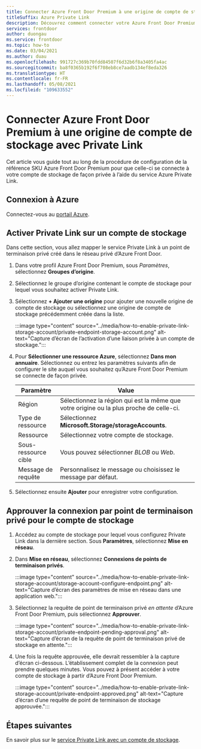 ```yaml
---
title: Connecter Azure Front Door Premium à une origine de compte de stockage avec Private Link
titleSuffix: Azure Private Link
description: Découvrez comment connecter votre Azure Front Door Premium à un compte de stockage de façon privée.
services: frontdoor
author: duongau
ms.service: frontdoor
ms.topic: how-to
ms.date: 03/04/2021
ms.author: duau
ms.openlocfilehash: 991727c369b70fdd84507f6d32b6f8a3405fa4ac
ms.sourcegitcommit: ba8f0365b192f6f708eb8ce7aadb134ef8eda326
ms.translationtype: HT
ms.contentlocale: fr-FR
ms.lasthandoff: 05/08/2021
ms.locfileid: "109633552"
---
```

# <a name="connect-azure-front-door-premium-to-a-storage-account-origin-with-private-link"></a>Connecter Azure Front Door Premium à une origine de compte de stockage avec Private Link

Cet article vous guide tout au long de la procédure de configuration de la référence SKU Azure Front Door Premium pour que celle-ci se connecte à votre compte de stockage de façon privée à l’aide du service Azure Private Link.

## <a name="sign-in-to-azure"></a>Connexion à Azure

Connectez-vous au [portail Azure](https://portal.azure.com).

## <a name="enable-private-link-to-a-storage-account"></a>Activer Private Link sur un compte de stockage
 
Dans cette section, vous allez mapper le service Private Link à un point de terminaison privé créé dans le réseau privé d’Azure Front Door. 

1. Dans votre profil Azure Front Door Premium, sous *Paramètres*, sélectionnez **Groupes d’origine**.

1. Sélectionnez le groupe d’origine contenant le compte de stockage pour lequel vous souhaitez activer Private Link.

1. Sélectionnez **+ Ajouter une origine** pour ajouter une nouvelle origine de compte de stockage ou sélectionnez une origine de compte de stockage précédemment créée dans la liste.

    :::image type="content" source="../media/how-to-enable-private-link-storage-account/private-endpoint-storage-account.png" alt-text="Capture d’écran de l’activation d’une liaison privée à un compte de stockage.":::

1. Pour **Sélectionner une ressource Azure**, sélectionnez **Dans mon annuaire**. Sélectionnez ou entrez les paramètres suivants afin de configurer le site auquel vous souhaitez qu’Azure Front Door Premium se connecte de façon privée.

    | Paramètre | Value |
    | ------- | ----- |
    | Région | Sélectionnez la région qui est la même que votre origine ou la plus proche de celle-ci. |
    | Type de ressource | Sélectionnez **Microsoft.Storage/storageAccounts**. |
    | Ressource | Sélectionnez votre compte de stockage. |
    | Sous-ressource cible | Vous pouvez sélectionner *BLOB* ou *Web*. |
    | Message de requête | Personnalisez le message ou choisissez le message par défaut. |

1. Sélectionnez ensuite **Ajouter** pour enregistrer votre configuration.

## <a name="approve-private-endpoint-connection-from-the-storage-account"></a>Approuver la connexion par point de terminaison privé pour le compte de stockage

1. Accédez au compte de stockage pour lequel vous configurez Private Link dans la dernière section. Sous **Paramètres**, sélectionnez **Mise en réseau**.

1. Dans **Mise en réseau**, sélectionnez **Connexions de points de terminaison privés**. 

    :::image type="content" source="../media/how-to-enable-private-link-storage-account/storage-account-configure-endpoint.png" alt-text="Capture d’écran des paramètres de mise en réseau dans une application web.":::

1. Sélectionnez la requête de point de terminaison privé *en attente* d’Azure Front Door Premium, puis sélectionnez **Approuver**.

    :::image type="content" source="../media/how-to-enable-private-link-storage-account/private-endpoint-pending-approval.png" alt-text="Capture d’écran de la requête de point de terminaison privé de stockage en attente.":::

1. Une fois la requête approuvée, elle devrait ressembler à la capture d’écran ci-dessous. L’établissement complet de la connexion peut prendre quelques minutes. Vous pouvez à présent accéder à votre compte de stockage à partir d’Azure Front Door Premium.

    :::image type="content" source="../media/how-to-enable-private-link-storage-account/private-endpoint-approved.png" alt-text="Capture d’écran d’une requête de point de terminaison de stockage approuvée.":::

## <a name="next-steps"></a>Étapes suivantes

En savoir plus sur le [service Private Link avec un compte de stockage](../../storage/common/storage-private-endpoints.md).
